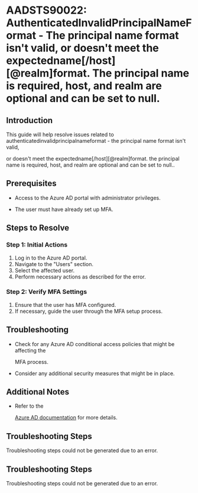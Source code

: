 
# AADSTS90022: AuthenticatedInvalidPrincipalNameFormat - The principal name format isn't valid, or doesn't meet the expectedname\[/host]\[@realm]format. The principal name is required, host, and realm are optional and can be set to null.


## Introduction

This guide will help resolve issues related to
authenticatedinvalidprincipalnameformat - the principal name format isn't valid,

or doesn't meet the expectedname\[/host]\[@realm]format. the principal name is
required, host, and realm are optional and can be set to null..


## Prerequisites


* Access to the Azure AD portal with administrator privileges.

* The user must have already set up MFA.


## Steps to Resolve


### Step 1: Initial Actions

1. Log in to the Azure AD portal.
2. Navigate to the "Users" section.
3. Select the affected user.
4. Perform necessary actions as described for the error.


### Step 2: Verify MFA Settings

1. Ensure that the user has MFA configured.
2. If necessary, guide the user through the MFA setup process.


## Troubleshooting


* Check for any Azure AD conditional access policies that might be affecting the

  MFA process.

* Consider any additional security measures that might be in place.


## Additional Notes


* Refer to the

  [Azure AD 
documentation](https://learn.microsoft.com/en-us/azure/active-directory/)
  for more details.


## Troubleshooting Steps

Troubleshooting steps could not be generated due to an error.


## Troubleshooting Steps

Troubleshooting steps could not be generated due to an error.